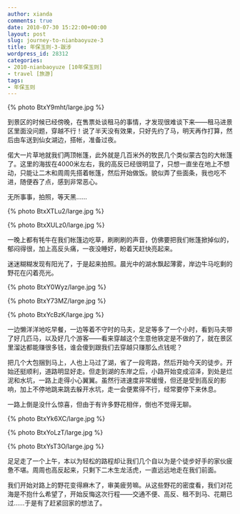 ```yaml
---
author: xianda
comments: true
date: 2010-07-30 15:22:00+00:00
layout: post
slug: journey-to-nianbaoyuze-3
title: 年保玉则-3-跋涉
wordpress_id: 28312
categories:
- 2010-nianbaoyuze [10年保玉则]
- travel [旅游]
tags:
- 年保玉则
---
```


{% photo BtxY9mht/large.jpg %}



到景区的时候已经傍晚，在售票处谈租马的事情，才发现很难谈下来——租马进景区里面没问题，穿越不行！说了半天没有效果，只好先约了马，明天再作打算，然后由车送到仙女湖边，搭帐，准备过夜。



偌大一片草地就我们两顶帐篷，此外就是几百米外的牧民几个类似蒙古包的大帐篷了。这里的海拔在4000米左右，我的高反已经很明显了，只想一直坐在地上不想动，只能让二木和周周先搭着帐篷，然后开始做饭。貌似弄了些面条，我也吃不进，随便吞了点，感到非常恶心。



无所事事，拍照，等天黑……

 <!-- more -->



{% photo BtxXTLu2/large.jpg %}



{% photo BtxXULz0/large.jpg %}



一晚上都有牦牛在我们帐篷边吃草，刷刷刷的声音，仿佛要把我们帐篷掀掉似的，郁闷得很，加上高反头痛，一夜没睡好，盼着天赶快亮起来。



迷迷糊糊发现有阳光了，于是起来拍照。晨光中的湖水飘起薄雾，岸边牛马吃剩的野花在闪着亮光。



{% photo BtxY0Wyz/large.jpg %}



{% photo BtxY73MZ/large.jpg %}



{% photo BtxYcBzK/large.jpg %}



一边懒洋洋地吃早餐，一边等着不守时的马夫，足足等多了一个小时，看到马夫带了好几匹马，以及好几个游客——看来穿越这个生意他铁定是不做的了，就在景区里溜达都能赚很多钱，谁会傻到跟我们去穿越只赚那么点钱呢？



把几个大包捆到马上，人也上马过了湖，省了一段弯路，然后开始今天的徒步。开始还挺顺利，道路明显好走。但走到湖的东岸之后，小路开始变成沼泽，到处是烂泥和水坑，一路上走得小心翼翼。虽然行进速度非常缓慢，但还是受到高反的影响，加上不停地跳来跳去躲开水坑，走一会便累得不行，经常要停下来休息。



一路上倒是没什么惊喜，但由于有许多野花相伴，倒也不觉得无聊。



{% photo BtxYk6XC/large.jpg %}



{% photo BtxYoLzT/large.jpg %}



{% photo BtxYsT3O/large.jpg %}



足足走了一个上午，本以为轻松的路程却让我们几个自以为是个徒步好手的家伙疲惫不堪。周周也高反起来，只剩下二木生龙活虎，一直远远地走在我们前面。



我们开始对路上的野花变得麻木了，审美疲劳嘛。从这些野花的密度看，我们对花海是不抱什么希望了，开始反悔这次行程——交通不便、高反、租不到马、花期已过……于是有了赶紧回家的想法了。
